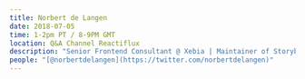 ```yaml
---
title: Norbert de Langen
date: 2018-07-05
time: 1-2pm PT / 8-9PM GMT
location: Q&A Channel Reactiflux
description: "Senior Frontend Consultant @ Xebia | Maintainer of Storybook"
people: "[@norbertdelangen](https://twitter.com/norbertdelangen)"
---
```

